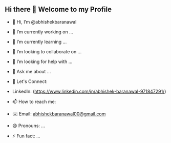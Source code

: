 ## Hi there 👋 Welcome to my Profile

- 👋 Hi, I’m @abhishekbaranawal
  
- 🔭 I’m currently working on ...

- 🌱 I’m currently learning ...

- 👯 I’m looking to collaborate on ...

- 🤔 I’m looking for help with ...

- 💬 Ask me about ...

- 🤝 Let's Connect:

- LinkedIn: (https://www.linkedin.com/in/abhishek-baranawal-971847291/)

- 📫 How to reach me:

- ✉️ Email: abhishekbaranawal00@gmail.com 

- 😄 Pronouns: ...

- ⚡ Fun fact: ...
